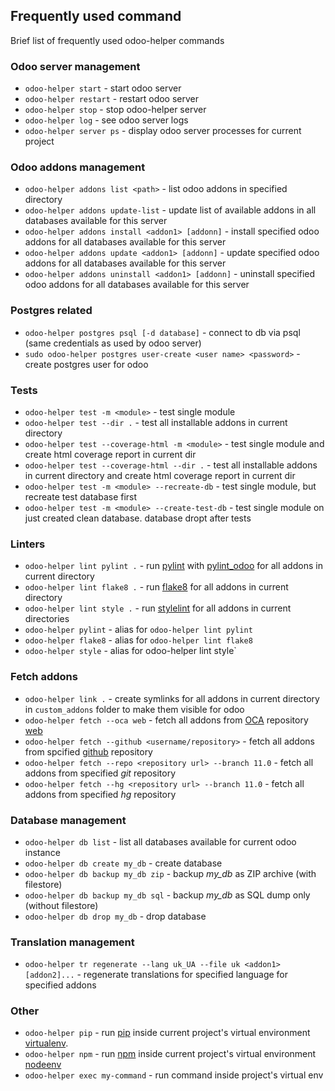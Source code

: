 ## Frequently used command

Brief list of frequently used odoo-helper commands

### Odoo server management
- `odoo-helper start` - start odoo server
- `odoo-helper restart` - restart odoo server
- `odoo-helper stop` - stop odoo-helper server
- `odoo-helper log` - see odoo server logs
- `odoo-helper server ps` - display odoo server processes for current project

### Odoo addons management
- `odoo-helper addons list <path>` - list odoo addons in specified directory
- `odoo-helper addons update-list` - update list of available addons in all databases available for this server
- `odoo-helper addons install <addon1> [addonn]` - install specified odoo addons for all databases available for this server
- `odoo-helper addons update <addon1> [addonn]` - update specified odoo addons for all databases available for this server
- `odoo-helper addons uninstall <addon1> [addonn]` - uninstall specified odoo addons for all databases available for this server

### Postgres related
- `odoo-helper postgres psql [-d database]` - connect to db via psql (same credentials as used by odoo server)
- `sudo odoo-helper postgres user-create <user name> <password>` - create postgres user for odoo

### Tests
- `odoo-helper test -m <module>` - test single module
- `odoo-helper test --dir .` - test all installable addons in current directory
- `odoo-helper test --coverage-html -m <module>` - test single module and create html coverage report in current dir
- `odoo-helper test --coverage-html --dir .` - test all installable addons in current directory and create html coverage report in current dir
- `odoo-helper test -m <module> --recreate-db` - test single module, but recreate test database first
- `odoo-helper test -m <module> --create-test-db` - test single module on just created clean database. database dropt after tests

### Linters
- `odoo-helper lint pylint .` - run [pylint](https://www.pylint.org/) with [pylint\_odoo](https://pypi.org/project/pylint-odoo/) for all addons in current directory
- `odoo-helper lint flake8 .` - run [flake8](http://flake8.pycqa.org/en/latest/) for all addons in current directory
- `odoo-helper lint style .` - run [stylelint](https://stylelint.io/) for all addons in current directories
- `odoo-helper pylint` - alias for `odoo-helper lint pylint`
- `odoo-helper flake8` - alias for `odoo-helper lint flake8`
- `odoo-helper style` - alias for odoo-helper lint style`

### Fetch addons
- `odoo-helper link .` - create symlinks for all addons in current directory in `custom_addons` folder to make them visible for odoo
- `odoo-helper fetch --oca web` - fetch all addons from [OCA](https://odoo-community.org/) repository [web](https://github.com/OCA/web)
- `odoo-helper fetch --github <username/repository>` - fetch all addons from spcified [github](https://github.com) repository
- `odoo-helper fetch --repo <repository url> --branch 11.0` - fetch all addons from specified *git* repository
- `odoo-helper fetch --hg <repository url> --branch 11.0` - fetch all addons from specified *hg* repository

### Database management
- `odoo-helper db list` - list all databases available for current odoo instance
- `odoo-helper db create my_db` - create database
- `odoo-helper db backup my_db zip` - backup *my\_db* as ZIP archive (with filestore)
- `odoo-helper db backup my_db sql` - backup *my\_db* as SQL dump only (without filestore)
- `odoo-helper db drop my_db` - drop database

### Translation management
- `odoo-helper tr regenerate --lang uk_UA --file uk <addon1> [addon2]...` - regenerate translations for specified language for specified addons

### Other
- `odoo-helper pip` - run [pip](https://pypi.org/project/pip/) inside current project's virtual environment [virtualenv](https://virtualenv.pypa.io/en/stable/).
- `odoo-helper npm` - run [npm](https://www.npmjs.com/) inside current project's virtual environment [nodeenv](https://pypi.python.org/pypi/nodeenv)
- `odoo-helper exec my-command` - run command inside project's virtual env


